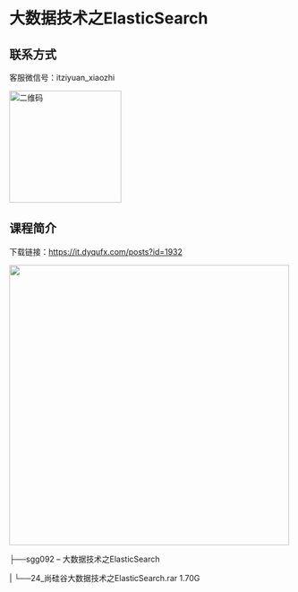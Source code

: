 # 大数据技术之ElasticSearch

## 联系方式

客服微信号：itziyuan_xiaozhi

<img src="https://ziyuanyun.oss-cn-guangzhou.aliyuncs.com/common/20240614073449/666b82192834a.jpg" width="200" height="200" alt="二维码">

## 课程简介

下载链接：https://it.dyqufx.com/posts?id=1932

<img src="https://ziyuanyun.oss-cn-guangzhou.aliyuncs.com/yun/20240515183608/66449018434ff.jpg" width="500" alt="">

  ├──sgg092 &#8211; 大数据技术之ElasticSearch

 | └──24_尚硅谷大数据技术之ElasticSearch.rar 1.70G

  